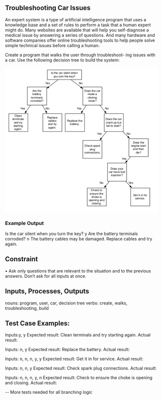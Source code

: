 ## Troubleshooting Car Issues

An expert system is a type of artificial intelligence program
that uses a knowledge base and a set of rules to perform a
task that a human expert might do. Many websites are
available that will help you self-diagnose a medical issue by
answering a series of questions. And many hardware and
software companies offer online troubleshooting tools to
help people solve simple technical issues before calling a
human.

Create a program that walks the user through troubleshoot-
ing issues with a car. Use the following decision tree to build
the system:

![Expert system](src/makingDecisions/troubleshootingCarIssues/expert-system.png)

### Example Output

Is the car silent when you turn the key? y
Are the battery terminals corroded? n
The battery cables may be damaged.
Replace cables and try again.


## Constraint
• Ask only questions that are relevant to the situation and
to the previous answers. Don’t ask for all inputs at once.


## Inputs, Processes, Outputs
nouns: program, user, car, decision tree
verbs: create, walks, troubleshooting, build


## Test Case Examples:

Inputs:y, y 
Expected result: Clean terminals and try starting again.
Actual result:

Inputs: n, y
Expected result: Replace the battery.
Actual result:

Inputs: n, n, n, y, y
Expected result: Get it in for service.
Actual result:

Inputs: n, n, y
Expected result: Check spark plug connections.
Actual result:

Inputs: n, n, n, y, n
Expected result: Check to ensure the choke is opening and closing.
Actual result:


-- More tests needed for all branching logic